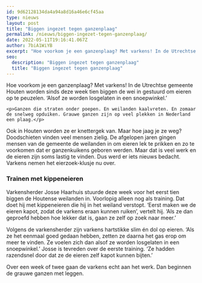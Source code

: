 ```yaml
---
id: 9d62128134da4a94a8d16a46e6cf45aa
type: nieuws
layout: post
title: "Biggen ingezet tegen ganzenplaag"
permalink: /nieuws/biggen-ingezet-tegen-ganzenplaag/
date: 2022-05-11T19:16:41.067Z
author: 7biA1WiYB
excerpt: "Hoe voorkom je een ganzenplaag? Met varkens! In de Utrechtse gemeente Houten worden sinds deze week tien biggen de wei in gestuurd om eieren op te peuzelen. ‘Alsof ze worden losgelaten in een snoepwinkel.’  "
seo:
  description: "Biggen ingezet tegen ganzenplaag"
  title: "Biggen ingezet tegen ganzenplaag"
---
```

Hoe voorkom je een ganzenplaag? Met varkens! In de Utrechtse gemeente Houten worden sinds deze week tien biggen de wei in gestuurd om eieren op te peuzelen. ‘Alsof ze worden losgelaten in een snoepwinkel.’  

    <p>Ganzen die straten onder poepen. En weilanden kaalvreten. En zomaar de snelweg opduiken. Grauwe ganzen zijn op veel plekken in Nederland een plaag.</p>
<p>Ook in Houten worden ze er knettergek van. Maar hoe jaag je ze weg? Doodschieten vinden veel mensen zielig. De afgelopen jaren gingen mensen van de gemeente de weilanden in om eieren lek te prikken en zo te voorkomen dat er ganzenkuikens geboren werden. Maar dat is veel werk en de eieren zijn soms lastig te vinden. Dus werd er iets nieuws bedacht. Varkens nemen het eierzoek-klusje nu over.</p>
<h3>Trainen met kippeneieren </h3>
<p>Varkensherder Josse Haarhuis stuurde deze week voor het eerst tien biggen de Houtense weilanden in. Voorlopig alleen nog als training. Dat doet hij met kippeneieren die hij in het weiland verstopt. ‘Eerst maken we de eieren kapot, zodat de varkens eraan kunnen ruiken’, vertelt hij. ‘Als ze dan geproefd hebben hoe lekker dat is, gaan ze zelf op zoek naar meer.’ </p>
<p>Volgens de varkensherder zijn varkens hartstikke slim én dol op eieren. ‘Als ze het eenmaal goed gedaan hebben, zetten ze daarna het gas erop om meer te vinden. Ze voelen zich dan alsof ze worden losgelaten in een snoepwinkel.’ Josse is tevreden over de eerste training. ‘Ze hadden razendsnel door dat ze de eieren zelf kapot kunnen bijten.’ </p>
<p>Over een week of twee gaan de varkens echt aan het werk. Dan beginnen de grauwe ganzen met leggen. </p>  

